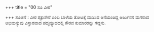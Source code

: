 +++
title = "00 ಸೂ ವೀರ"

+++
ಸೂಚನೆ : ವೀರ ಶತ್ರುಸೇನೆ ಎಂಬ ಬಾಳೆಯ ತೋಟಕ್ಕೆ ಮದಿಸಿದ ಆನೆಯಂತಿದ್ದ ಅರ್ಜುನನ ಮಗನಾದ ಅಭಿಮನ್ಯುವು ವಿಸ್ತಾರವಾದ ಪದ್ಮವ್ಯೂಹದಲ್ಲಿ ಕೌರವ ಕುಮಾರರನ್ನು ಗೆದ್ದನು.